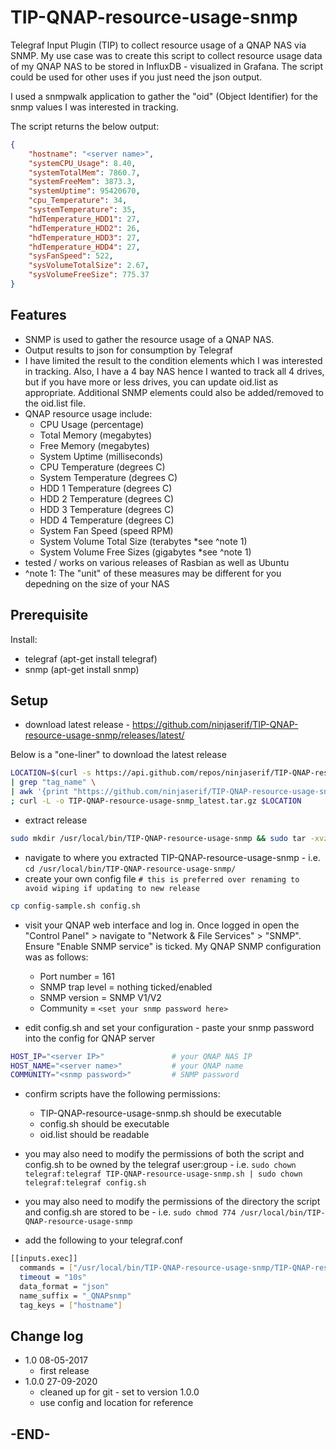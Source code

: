 # TIP-QNAP-resource-usage-snmp

Telegraf Input Plugin (TIP) to collect resource usage of a QNAP NAS via SNMP.  My use case was to create this script to collect resource usage data of my QNAP NAS to be stored in InfluxDB - visualized in Grafana.  The script could be used for other uses if you just need the json output.

I used a snmpwalk application to gather the "oid" (Object Identifier) for the snmp values I was interested in tracking.

The script returns the below output:

```json
{
    "hostname": "<server name>",
    "systemCPU_Usage": 8.40,
    "systemTotalMem": 7860.7,
    "systemFreeMem": 3873.3,
    "systemUptime": 95420670,
    "cpu_Temperature": 34,
    "systemTemperature": 35,
    "hdTemperature_HDD1": 27,
    "hdTemperature_HDD2": 26,
    "hdTemperature_HDD3": 27,
    "hdTemperature_HDD4": 27,
    "sysFanSpeed": 522,
    "sysVolumeTotalSize": 2.67,
    "sysVolumeFreeSize": 775.37
}
```

## Features

* SNMP is used to gather the resource usage of a QNAP NAS.
* Output results to json for consumption by Telegraf
* I have limited the result to the condition elements which I was interested in tracking.  Also, I have a 4 bay NAS hence I wanted to track all 4 drives, but if you have more or less drives, you can update oid.list as appropriate.  Additional SNMP elements could also be added/removed to the oid.list file.
* QNAP resource usage include:
  * CPU Usage (percentage)
  * Total Memory (megabytes)
  * Free Memory (megabytes)
  * System Uptime (milliseconds)
  * CPU Temperature (degrees C)
  * System Temperature (degrees C)
  * HDD 1 Temperature (degrees C)
  * HDD 2 Temperature (degrees C)
  * HDD 3 Temperature (degrees C)
  * HDD 4 Temperature (degrees C)
  * System Fan Speed (speed RPM)
  * System Volume Total Size (terabytes *see ^note 1)
  * System Volume Free Sizes (gigabytes *see ^note 1)
* tested / works on various releases of Rasbian as well as Ubuntu
* ^note 1: The "unit" of these measures may be different for you depedning on the size of your NAS

## Prerequisite

Install:

* telegraf (apt-get install telegraf)
* snmp (apt-get install snmp)

## Setup

* download latest release - <https://github.com/ninjaserif/TIP-QNAP-resource-usage-snmp/releases/latest/>

Below is a "one-liner" to download the latest release

```bash
LOCATION=$(curl -s https://api.github.com/repos/ninjaserif/TIP-QNAP-resource-usage-snmp/releases/latest \
| grep "tag_name" \
| awk '{print "https://github.com/ninjaserif/TIP-QNAP-resource-usage-snmp/archive/" substr($2, 2, length($2)-3) ".tar.gz"}') \
; curl -L -o TIP-QNAP-resource-usage-snmp_latest.tar.gz $LOCATION
```

* extract release

```bash
sudo mkdir /usr/local/bin/TIP-QNAP-resource-usage-snmp && sudo tar -xvzf TIP-QNAP-resource-usage-snmp_latest.tar.gz --strip=1 -C /usr/local/bin/TIP-QNAP-resource-usage-snmp
```

* navigate to where you extracted TIP-QNAP-resource-usage-snmp - i.e. `cd /usr/local/bin/TIP-QNAP-resource-usage-snmp/`
* create your own config file `# this is preferred over renaming to avoid wiping if updating to new release`

```bash
cp config-sample.sh config.sh
```

* visit your QNAP web interface and log in.  Once logged in open the "Control Panel" > navigate to "Network & File Services" > "SNMP".  Ensure "Enable SNMP service" is ticked.  My QNAP SNMP configuration was as follows:
  * Port number = 161
  * SNMP trap level = nothing ticked/enabled
  * SNMP version = SNMP V1/V2
  * Community = `<set your snmp password here>`

* edit config.sh and set your configuration - paste your snmp password into the config for QNAP server

```bash
HOST_IP="<server IP>"               # your QNAP NAS IP
HOST_NAME="<server name>"           # your QNAP name
COMMUNITY="<snmp password>"         # SNMP password
```

* confirm scripts have the following permissions:
  * TIP-QNAP-resource-usage-snmp.sh should be executable
  * config.sh should be executable
  * oid.list should be readable

* you may also need to modify the permissions of both the script and config.sh to be owned by the telegraf user:group - i.e. `sudo chown telegraf:telegraf TIP-QNAP-resource-usage-snmp.sh | sudo chown telegraf:telegraf config.sh`

* you may also need to modify the permissions of the directory the script and config.sh are stored to be  - i.e. `sudo chmod 774 /usr/local/bin/TIP-QNAP-resource-usage-snmp`

* add the following to your telegraf.conf

```bash
[[inputs.exec]]
  commands = ["/usr/local/bin/TIP-QNAP-resource-usage-snmp/TIP-QNAP-resource-usage-snmp.sh"]
  timeout = "10s"
  data_format = "json"
  name_suffix = "_QNAPsnmp"
  tag_keys = ["hostname"]
```

## Change log

* 1.0 08-05-2017
  * first release
* 1.0.0 27-09-2020
  * cleaned up for git - set to version 1.0.0
  * use config and location for reference

## -END-
